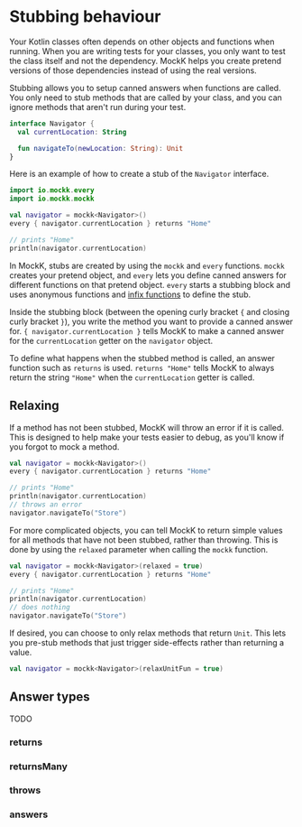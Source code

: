 # Stubbing behaviour

Your Kotlin classes often depends on other objects and functions when running. When you are writing tests for your classes, you only want to test the class itself and not the dependency. MockK helps you create pretend versions of those dependencies instead of using the real versions.

Stubbing allows you to setup canned answers when functions are called. You only need to stub methods that are called by your class, and you can ignore methods that aren't run during your test.

```kotlin
interface Navigator {
  val currentLocation: String

  fun navigateTo(newLocation: String): Unit
}
```

Here is an example of how to create a stub of the `Navigator` interface.

```kotlin
import io.mockk.every
import io.mockk.mockk

val navigator = mockk<Navigator>()
every { navigator.currentLocation } returns "Home"

// prints "Home"
println(navigator.currentLocation)
```

In MockK, stubs are created by using the `mockk` and `every` functions. `mockk` creates your pretend object, and `every` lets you define canned answers for different functions on that pretend object. `every` starts a stubbing block and uses anonymous functions and [infix functions](https://kotlinlang.org/docs/reference/functions.html#infix-notation) to define the stub.

Inside the stubbing block (between the opening curly bracket `{` and closing curly bracket `}`), you write the method you want to provide a canned answer for. `{ navigator.currentLocation }` tells MockK to make a canned answer for the `currentLocation` getter on the `navigator` object.

To define what happens when the stubbed method is called, an answer function such as `returns` is used. `returns "Home"` tells MockK to always return the string `"Home"` when the `currentLocation` getter is called.

## Relaxing

If a method has not been stubbed, MockK will throw an error if it is called. This is designed to help make your tests easier to debug, as you'll know if you forgot to mock a method.

```kotlin
val navigator = mockk<Navigator>()
every { navigator.currentLocation } returns "Home"

// prints "Home"
println(navigator.currentLocation)
// throws an error
navigator.navigateTo("Store")
```

For more complicated objects, you can tell MockK to return simple values for all methods that have not been stubbed, rather than throwing. This is done by using the `relaxed` parameter when calling the `mockk` function.

```kotlin
val navigator = mockk<Navigator>(relaxed = true)
every { navigator.currentLocation } returns "Home"

// prints "Home"
println(navigator.currentLocation)
// does nothing
navigator.navigateTo("Store")
```

If desired, you can choose to only relax methods that return `Unit`. This lets you pre-stub methods that just trigger side-effects rather than returning a value.

```kotlin
val navigator = mockk<Navigator>(relaxUnitFun = true)
```

## Answer types

TODO

### returns

### returnsMany

### throws

### answers
